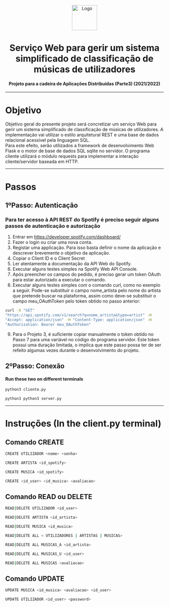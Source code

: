 <p align="center">
    <img src="https://www.freepnglogos.com/uploads/server-png/server-icon-download-icons-17.png" alt="Logo" width="80" height="80">
</p>

# <h1 align="center">Serviço Web para gerir um sistema simplificado de classificação de músicas de utilizadores</h1>
<h4 align="center">Projeto para a cadeira de Aplicações Distribuídas (Parte3) (2021/2022)</h4>

<hr>

# Objetivo
Objetivo geral do presente projeto será concretizar um serviço Web para gerir um sistema simplificado de classificação de músicas de utilizadores. A implementação vai utilizar o estilo arquitetural REST e uma base de dados relacional acessível pela linguagem SQL. <br>
Para este efeito, serão utilizados a framework de desenvolvimento Web Flask e o motor de base de dados SQL sqlite no servidor. O programa cliente utilizará o módulo requests para implementar a interação cliente/servidor baseada em HTTP.

<hr>

# Passos

## 1ºPasso: Autenticação 

### Para ter acesso à API REST do Spotify é preciso seguir alguns passos de autenticação e autorização

1. Entrar em https://developer.spotify.com/dashboard/
2. Fazer o login ou criar uma nova conta.
3. Registar uma applicação. Para isso basta definir o nome da aplicação e descrever
brevemente o objetivo da aplicação.
4. Copiar o Client ID e o Client Secret
5. Ler atentamente a documentação da API Web do Spotify.
6. Executar alguns testes simples na Spotify Web API Console.
7. Após preencher os campos do pedido, é preciso gerar um token OAuth para estar
autorizado a executar o comando.
8. Executar alguns testes simples com o comando curl, como no exemplo a seguir.
Pode-se substituir o campo nome_artista pelo nome do artista que pretende buscar na
plataforma, assim como deve-se substituir o campo meu_OAuthToken pelo token
obtido no passo anterior: 

```bash
curl -X "GET"
"https://api.spotify.com/v1/search?q=nome_artista&type=artist" -H
"Accept: application/json" -H "Content-Type: application/json" -H
"Authorization: Bearer meu_OAuthToken"
``` 
9. Para o Projeto 3, é suficiente copiar manualmente o token obtido no Passo 7 para uma variável no código do programa servidor. Este token possui uma duração limitada, o implica que este passo possa ter de ser refeito algumas vezes durante o desenvolvimento do projeto.

## 2ºPasso: Conexão

#### **Run these two on different terminals** 

```bash
python3 cliente.py 
```
```bash
python3 python3 server.py
```
<hr> 

# Instruções (In the client.py terminal)

## Comando CREATE

```bash
CREATE UTILIZADOR <nome> <senha> 
```
```bash
CREATE ARTISTA <id_spotify> 
```
```bash
CREATE MUSICA <id_spotify> 
```
```bash
CREATE <id_user> <id_musica> <avaliacao>
```

## Comando READ ou DELETE

```bash
READ|DELETE UTILIZADOR <id_user>
```
```bash
READ|DELETE ARTISTA <id_artista>
```
```bash
READ|DELETE MUSICA <id_musica>
```
```bash
READ|DELETE ALL < UTILIZADORES | ARTISTAS | MUSICAS>
```
```bash
READ|DELETE ALL MUSICAS_A <id_artista>
```
```bash
READ|DELETE ALL MUSICAS_U <id_user>
```
```bash
READ|DELETE ALL MUSICAS <avaliacao>
```

## Comando UPDATE

```bash
UPDATE MUSICA <id_musica> <avaliacao> <id_user>
```
```bash
UPDATE UTILIZADOR <id_user> <password>
```

